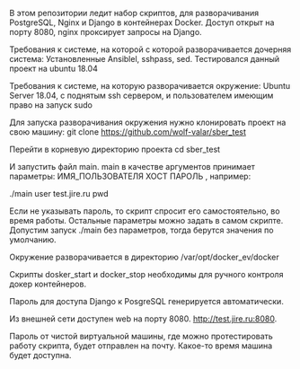 В этом репозитории ледит набор скриптов, для разворачивания PostgreSQL, Nginx и Django в контейнерах Docker. Доступ открыт на порту 8080, nginx проксирует запросы на Django.

Требования к системе, на которой с которой разворачивается дочерняя система:
Установленные Ansiblel, sshpass, sed. Тестировался данный проект на ubuntu 18.04

Требования к системе, на которую разворачивается окружение: Ubuntu Server 18.04, с поднятым ssh сервером, и пользователем имеющим право на запуск sudo

Для запуска разворачивания окружения нужно клонировать проект на свою машину:
git clone https://github.com/wolf-valar/sber_test

Перейти в корневую директорию проекта 
cd sber_test

И запустить файл main. main в качестве аргументов принимает параметры: ИМЯ_ПОЛЬЗОВАТЕЛЯ ХОСТ ПАРОЛЬ , например:
  
  ./main user test.jire.ru pwd

Если не указывать пароль, то скрипт спросит его самостоятельно, во время работы. Остальные параметры можно задать в самом скрипте.
Допустим запуск ./main без параметров, тогда берутся значения по умолчанию.

Окружение разворачивается в директорию /var/opt/docker_ev/docker

Скрипты dosker_start и docker_stop необходимы для ручного контроля докер контейнеров.

Пароль для доступа Django к PosgreSQL генерируется автоматически.

Из внешней сети доступен web на порту 8080. http://test.jire.ru:8080.

Пароль от чистой виртуальной машины, где можно протестировать работу скрипта,  будет отправлен на почту. Какое-то время машина будет доступна.


